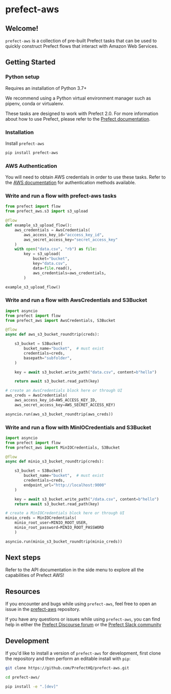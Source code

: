 # prefect-aws

## Welcome!

`prefect-aws` is a collection of pre-built Prefect tasks that can be used to quickly construct Prefect flows that interact with Amazon Web Services.

## Getting Started

### Python setup

Requires an installation of Python 3.7+

We recommend using a Python virtual environment manager such as pipenv, conda or virtualenv.

These tasks are designed to work with Prefect 2.0. For more information about how to use Prefect, please refer to the [Prefect documentation](https://orion-docs.prefect.io/).

### Installation

Install `prefect-aws`

```bash
pip install prefect-aws
```

### AWS Authentication

You will need to obtain AWS credentials in order to use these tasks. Refer to the [AWS documentation](https://docs.aws.amazon.com/cli/latest/userguide/cli-configure-quickstart.html) for authentication methods available.

### Write and run a flow with prefect-aws tasks
```python
from prefect import flow
from prefect_aws.s3 import s3_upload

@flow
def example_s3_upload_flow():
    aws_credentials = AwsCredentials(
        aws_access_key_id="acccess_key_id",
        aws_secret_access_key="secret_access_key"
    )
    with open("data.csv", "rb") as file:
        key = s3_upload(
            bucket="bucket",
            key="data.csv",
            data=file.read(),
            aws_credentials=aws_credentials,
        )

example_s3_upload_flow()
```

### Write and run a flow with AwsCredentials and S3Bucket

```python
import asyncio
from prefect import flow
from prefect_aws import AwsCredentials, S3Bucket

@flow
async def aws_s3_bucket_roundtrip(creds):

    s3_bucket = S3Bucket(
        bucket_name="bucket",  # must exist
        credentials=creds,
        basepath="subfolder",
    )

    key = await s3_bucket.write_path("data.csv", content=b"hello")

    return await s3_bucket.read_path(key)

# create an AwsCredentials block here or through UI
aws_creds = AwsCredentials(
    aws_access_key_id=AWS_ACCESS_KEY_ID,
    aws_secret_access_key=AWS_SECRET_ACCESS_KEY)

asyncio.run(aws_s3_bucket_roundtrip(aws_creds))
```

### Write and run a flow with MinIOCredentials and S3Bucket

```python
import asyncio
from prefect import flow
from prefect_aws import MinIOCredentials, S3Bucket

@flow
async def minio_s3_bucket_roundtrip(creds):

    s3_bucket = S3Bucket(
        bucket_name="bucket",  # must exist
        credentials=creds,
        endpoint_url="http://localhost:9000"
    )

    key = await s3_bucket.write_path("/data.csv", content=b"hello")
    return await s3_bucket.read_path(key)

# create a MinIOCredentials block here or through UI
minio_creds = MinIOCredentials(
    minio_root_user=MINIO_ROOT_USER, 
    minio_root_password=MINIO_ROOT_PASSWORD
    )

asyncio.run(minio_s3_bucket_roundtrip(minio_creds))
```


## Next steps

Refer to the API documentation in the side menu to explore all the capabilities of Prefect AWS!

## Resources

If you encounter and bugs while using `prefect-aws`, feel free to open an issue in the [prefect-aws](https://github.com/PrefectHQ/prefect-aws) repository.

If you have any questions or issues while using `prefect-aws`, you can find help in either the [Prefect Discourse forum](https://discourse.prefect.io/) or the [Prefect Slack community](https://prefect.io/slack)

## Development

If you'd like to install a version of `prefect-aws` for development, first clone the repository and then perform an editable install with `pip`:

```bash
git clone https://github.com/PrefectHQ/prefect-aws.git

cd prefect-aws/

pip install -e ".[dev]"
```
